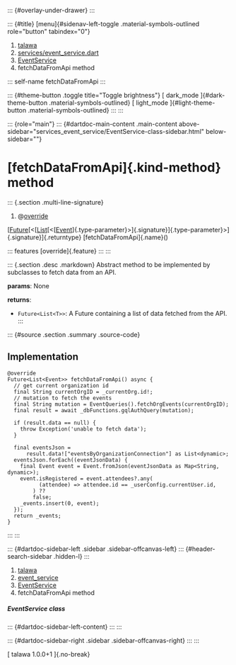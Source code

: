 ::: {#overlay-under-drawer}
:::

::: {#title}
[menu]{#sidenav-left-toggle .material-symbols-outlined role="button"
tabindex="0"}

1.  [talawa](../../index.html)
2.  [services/event_service.dart](../../services_event_service/)
3.  [EventService](../../services_event_service/EventService-class.html)
4.  fetchDataFromApi method

::: self-name
fetchDataFromApi
:::

::: {#theme-button .toggle title="Toggle brightness"}
[ dark_mode ]{#dark-theme-button .material-symbols-outlined} [
light_mode ]{#light-theme-button .material-symbols-outlined}
:::
:::

::: {role="main"}
::: {#dartdoc-main-content .main-content above-sidebar="services_event_service/EventService-class-sidebar.html" below-sidebar=""}
<div>

# [fetchDataFromApi]{.kind-method} method

</div>

::: {.section .multi-line-signature}
<div>

1.  @[override](https://api.flutter.dev/flutter/dart-core/override-constant.html)

</div>

[[Future](https://api.flutter.dev/flutter/dart-core/Future-class.html)[\<[[List](https://api.flutter.dev/flutter/dart-core/List-class.html)[\<[[Event](../../models_events_event_model/Event-class.html)]{.type-parameter}\>]{.signature}]{.type-parameter}\>]{.signature}]{.returntype}
[fetchDataFromApi]{.name}()

::: features
[override]{.feature}
:::
:::

::: {.section .desc .markdown}
Abstract method to be implemented by subclasses to fetch data from an
API.

**params**: None

**returns**:

-   `Future<List<T>>`: A Future containing a list of data fetched from
    the API.
:::

::: {#source .section .summary .source-code}
## Implementation

``` language-dart
@override
Future<List<Event>> fetchDataFromApi() async {
  // get current organization id
  final String currentOrgID = _currentOrg.id!;
  // mutation to fetch the events
  final String mutation = EventQueries().fetchOrgEvents(currentOrgID);
  final result = await _dbFunctions.gqlAuthQuery(mutation);

  if (result.data == null) {
    throw Exception('unable to fetch data');
  }

  final eventsJson =
      result.data!["eventsByOrganizationConnection"] as List<dynamic>;
  eventsJson.forEach((eventJsonData) {
    final Event event = Event.fromJson(eventJsonData as Map<String, dynamic>);
    event.isRegistered = event.attendees?.any(
          (attendee) => attendee.id == _userConfig.currentUser.id,
        ) ??
        false;
    _events.insert(0, event);
  });
  return _events;
}
```
:::
:::

::: {#dartdoc-sidebar-left .sidebar .sidebar-offcanvas-left}
::: {#header-search-sidebar .hidden-l}
:::

1.  [talawa](../../index.html)
2.  [event_service](../../services_event_service/)
3.  [EventService](../../services_event_service/EventService-class.html)
4.  fetchDataFromApi method

##### EventService class

::: {#dartdoc-sidebar-left-content}
:::
:::

::: {#dartdoc-sidebar-right .sidebar .sidebar-offcanvas-right}
:::
:::

[ talawa 1.0.0+1 ]{.no-break}
